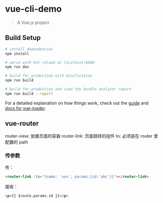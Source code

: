 # vue-cli-demo

> A Vue.js project

## Build Setup

```bash
# install dependencies
npm install

# serve with hot reload at localhost:8080
npm run dev

# build for production with minification
npm run build

# build for production and view the bundle analyzer report
npm run build --report
```

For a detailed explanation on how things work, check out the [guide](http://vuejs-templates.github.io/webpack/) and [docs for vue-loader](http://vuejs.github.io/vue-loader).

## vue-router

router-view: 放置页面的容器
router-link: 页面跳转的组件
to: 必须是在 router 里配置的 path

### 传参数

传：

```html
<router-link :to="{name: 'xxx', params:{id:'abc'}}"></router-link>
```

接收：

```html
<p>{{ $route.params.id }}</p>
```
